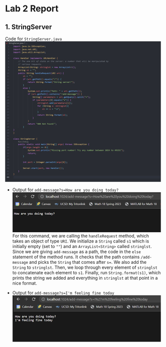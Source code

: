 # Lab 2 Report

## 1. StringServer
Code for `StringServer.java` <br />
![Code for StringServer.java](stringserver_code.png) <br />

- Output for `add-message?s=How are you doing today?`
![How are you doing today?](stringserver_output1.png) 
For this command, we are calling the `handleRequest` method, which takes an object of type `URI`.
We initialize a `String` called `s1` which is initially empty (set to `""`) and an `ArrayList<String>` called `stringlst`.
Since we are giving `add-message` as a path, the code in the `else` statement of the method runs. It checks that the path contains `/add-message` and picks the `String` that comes after `s=`.
We also add the `String` to `stringlst`. Then, we loop through every element of `stringlst` to concatenate each element to `s1`. Finally, run `String.format(s1)`, which prints the string we added and everything in `stringlst` at that point in a nice format. 


- Output for `add-message?s=I'm feeling fine today`
![I'm feeling fine today](output2.png) 

